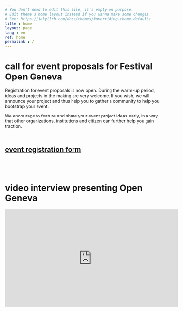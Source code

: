 ```yaml
---
# You don't need to edit this file, it's empty on purpose.
# Edit theme's home layout instead if you wanna make some changes
# See: https://jekyllrb.com/docs/themes/#overriding-theme-defaults
title : home
layout: page
lang : en
ref: home
permalink : /
---
```



# call for event proposals for Festival Open Geneva

Registration for event proposals is now open. During the warm-up period,
ideas and projects in the making are very welcome. If you wish, we will announce your project
and thus help you to gather a community to help you bootstrap your event.

We encourage to feature and share your event project ideas early, in a way that other
organizations, institutions and citizen can further help you gain traction.

<br>
<p>
<p style="font-size: 22px"><strong>
<a href="https://goo.gl/forms/squpuIoTCzXE7F9y1">event registration form</a>
</strong></p>
</p>
<br><br>


# video interview presenting Open Geneva



<iframe width="560" height="315" src="https://www.youtube.com/embed/RoMvHejce2c" frameborder="0" allowfullscreen></iframe>
